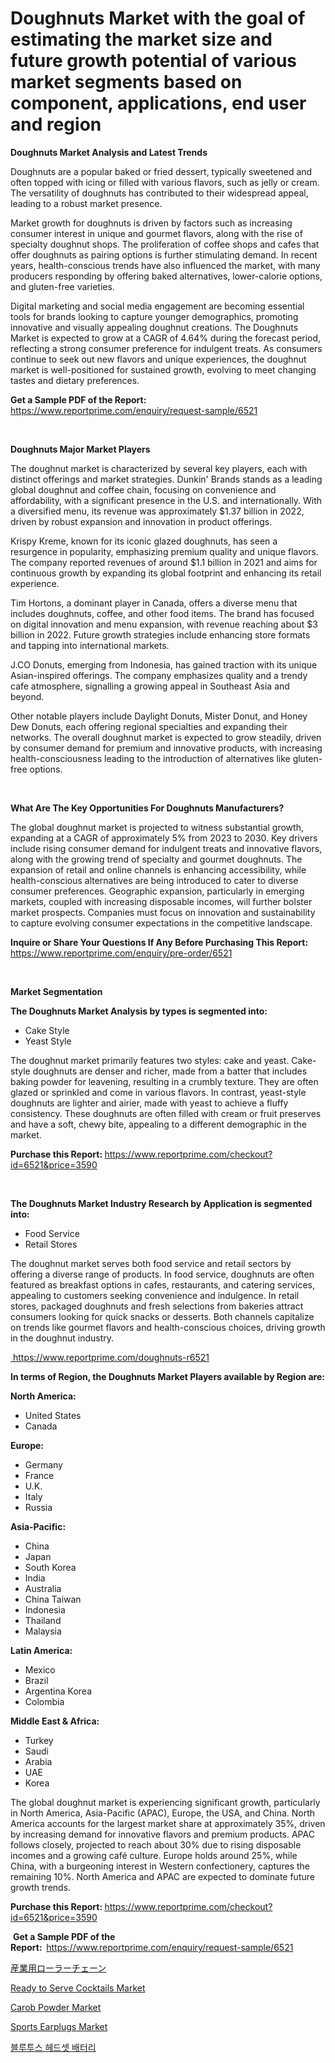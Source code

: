 <p><h1>Doughnuts Market with the goal of estimating the market size and future growth potential of various market segments based on component, applications, end user and region</h1></p><p><strong>Doughnuts Market Analysis and Latest Trends</strong></p>
<p><p>Doughnuts are a popular baked or fried dessert, typically sweetened and often topped with icing or filled with various flavors, such as jelly or cream. The versatility of doughnuts has contributed to their widespread appeal, leading to a robust market presence.</p><p>Market growth for doughnuts is driven by factors such as increasing consumer interest in unique and gourmet flavors, along with the rise of specialty doughnut shops. The proliferation of coffee shops and cafes that offer doughnuts as pairing options is further stimulating demand. In recent years, health-conscious trends have also influenced the market, with many producers responding by offering baked alternatives, lower-calorie options, and gluten-free varieties.</p><p>Digital marketing and social media engagement are becoming essential tools for brands looking to capture younger demographics, promoting innovative and visually appealing doughnut creations. The Doughnuts Market is expected to grow at a CAGR of 4.64% during the forecast period, reflecting a strong consumer preference for indulgent treats. As consumers continue to seek out new flavors and unique experiences, the doughnut market is well-positioned for sustained growth, evolving to meet changing tastes and dietary preferences.</p></p>
<p><strong>Get a Sample PDF of the Report:&nbsp;</strong> <a href="https://www.reportprime.com/enquiry/request-sample/6521">https://www.reportprime.com/enquiry/request-sample/6521</a></p>
<p>&nbsp;</p>
<p><strong>Doughnuts Major Market Players</strong></p>
<p><p>The doughnut market is characterized by several key players, each with distinct offerings and market strategies. Dunkin' Brands stands as a leading global doughnut and coffee chain, focusing on convenience and affordability, with a significant presence in the U.S. and internationally. With a diversified menu, its revenue was approximately $1.37 billion in 2022, driven by robust expansion and innovation in product offerings.</p><p>Krispy Kreme, known for its iconic glazed doughnuts, has seen a resurgence in popularity, emphasizing premium quality and unique flavors. The company reported revenues of around $1.1 billion in 2021 and aims for continuous growth by expanding its global footprint and enhancing its retail experience.</p><p>Tim Hortons, a dominant player in Canada, offers a diverse menu that includes doughnuts, coffee, and other food items. The brand has focused on digital innovation and menu expansion, with revenue reaching about $3 billion in 2022. Future growth strategies include enhancing store formats and tapping into international markets.</p><p>J.CO Donuts, emerging from Indonesia, has gained traction with its unique Asian-inspired offerings. The company emphasizes quality and a trendy cafe atmosphere, signalling a growing appeal in Southeast Asia and beyond. </p><p>Other notable players include Daylight Donuts, Mister Donut, and Honey Dew Donuts, each offering regional specialties and expanding their networks. The overall doughnut market is expected to grow steadily, driven by consumer demand for premium and innovative products, with increasing health-consciousness leading to the introduction of alternatives like gluten-free options.</p></p>
<p>&nbsp;</p>
<p><strong>What Are The Key Opportunities For Doughnuts Manufacturers?</strong></p>
<p><p>The global doughnut market is projected to witness substantial growth, expanding at a CAGR of approximately 5% from 2023 to 2030. Key drivers include rising consumer demand for indulgent treats and innovative flavors, along with the growing trend of specialty and gourmet doughnuts. The expansion of retail and online channels is enhancing accessibility, while health-conscious alternatives are being introduced to cater to diverse consumer preferences. Geographic expansion, particularly in emerging markets, coupled with increasing disposable incomes, will further bolster market prospects. Companies must focus on innovation and sustainability to capture evolving consumer expectations in the competitive landscape.</p></p>
<p><strong>Inquire or Share Your Questions If Any Before Purchasing This Report:</strong> <a href="https://www.reportprime.com/enquiry/pre-order/6521">https://www.reportprime.com/enquiry/pre-order/6521</a></p>
<p>&nbsp;</p>
<p><strong>Market Segmentation</strong></p>
<p><strong>The Doughnuts Market Analysis by types is segmented into:</strong></p>
<p><ul><li>Cake Style</li><li>Yeast Style</li></ul></p>
<p><p>The doughnut market primarily features two styles: cake and yeast. Cake-style doughnuts are denser and richer, made from a batter that includes baking powder for leavening, resulting in a crumbly texture. They are often glazed or sprinkled and come in various flavors. In contrast, yeast-style doughnuts are lighter and airier, made with yeast to achieve a fluffy consistency. These doughnuts are often filled with cream or fruit preserves and have a soft, chewy bite, appealing to a different demographic in the market.</p></p>
<p><strong>Purchase this Report:&nbsp;</strong><a href="https://www.reportprime.com/checkout?id=6521&price=3590">https://www.reportprime.com/checkout?id=6521&price=3590</a></p>
<p>&nbsp;</p>
<p><strong>The Doughnuts Market Industry Research by Application is segmented into:</strong></p>
<p><ul><li>Food Service</li><li>Retail Stores</li></ul></p>
<p><p>The doughnut market serves both food service and retail sectors by offering a diverse range of products. In food service, doughnuts are often featured as breakfast options in cafes, restaurants, and catering services, appealing to customers seeking convenience and indulgence. In retail stores, packaged doughnuts and fresh selections from bakeries attract consumers looking for quick snacks or desserts. Both channels capitalize on trends like gourmet flavors and health-conscious choices, driving growth in the doughnut industry.</p></p>
<p><a href="https://www.reportprime.com/doughnuts-r6521">&nbsp;https://www.reportprime.com/doughnuts-r6521</a></p>
<p><strong>In terms of Region, the Doughnuts Market Players available by Region are:</strong></p>
<p>
    <p> <strong> North America: </strong>
        <ul>
            <li>United States</li>
            <li>Canada</li>
        </ul>
        </p> 
    <p> <strong> Europe: </strong>
        <ul>
            <li>Germany</li>
            <li>France</li>
            <li>U.K.</li>
            <li>Italy</li>
            <li>Russia</li>
        </ul>
        </p> 
    <p> <strong> Asia-Pacific: </strong>
        <ul>
            <li>China</li>
            <li>Japan</li>
            <li>South Korea</li>
            <li>India</li>
            <li>Australia</li>
            <li>China Taiwan</li>
            <li>Indonesia</li>
            <li>Thailand</li>
            <li>Malaysia</li>
        </ul>
        </p> 
    <p> <strong> Latin America: </strong>
        <ul>
            <li>Mexico</li>
            <li>Brazil</li>
            <li>Argentina Korea</li>
            <li>Colombia</li>
        </ul>
        </p> 
    <p> <strong> Middle East & Africa: </strong>
        <ul>
            <li>Turkey</li>
            <li>Saudi</li>
            <li>Arabia</li>
            <li>UAE</li>
            <li>Korea</li>
        </ul>
    </p>
    </p>
<p><p>The global doughnut market is experiencing significant growth, particularly in North America, Asia-Pacific (APAC), Europe, the USA, and China. North America accounts for the largest market share at approximately 35%, driven by increasing demand for innovative flavors and premium products. APAC follows closely, projected to reach about 30% due to rising disposable incomes and a growing café culture. Europe holds around 25%, while China, with a burgeoning interest in Western confectionery, captures the remaining 10%. North America and APAC are expected to dominate future growth trends.</p></p>
<p><strong>Purchase this Report: </strong><a href="https://www.reportprime.com/checkout?id=6521&price=3590">https://www.reportprime.com/checkout?id=6521&price=3590</a></p>
<p>&nbsp;<strong>Get a Sample PDF of the Report:&nbsp;&nbsp;</strong><a href="https://www.reportprime.com/enquiry/request-sample/6521">https://www.reportprime.com/enquiry/request-sample/6521</a></p>
<p><strong></strong></p>
<p><p><a href="https://medium.com/@deonboer2023/%E7%94%A3%E6%A5%AD%E7%94%A8%E3%83%AD%E3%83%BC%E3%83%A9%E3%83%BC%E3%83%81%E3%82%A7%E3%83%BC%E3%83%B3%E5%B8%82%E5%A0%B4%E3%81%AE%E5%8B%95%E5%90%91%E3%82%92%E6%8E%A2%E3%82%8B-2024%E5%B9%B4%E3%81%8B%E3%82%892031%E5%B9%B4%E3%81%AE%E3%82%B0%E3%83%AD%E3%83%BC%E3%83%90%E3%83%AB%E3%83%88%E3%83%AC%E3%83%B3%E3%83%89%E3%81%A8%E5%B0%86%E6%9D%A5%E3%81%AE%E6%88%90%E9%95%B7%E5%B1%95%E6%9C%9B%E3%82%92138%E3%83%9A%E3%83%BC%E3%82%B8%E3%81%A7%E7%B6%B2%E7%BE%85-2cfba97ec002">産業用ローラーチェーン</a></p><p><a href="https://github.com/NancyAlvarado586/Market-Research-Report-List-1/blob/main/ready-to-serve-cocktails-market.md">Ready to Serve Cocktails Market</a></p><p><a href="https://github.com/BretDuke76/Market-Research-Report-List-1/blob/main/carob-powder-market.md">Carob Powder Market</a></p><p><a href="https://medium.com/@theomorar08/sports-earplugs-market-growth-outlook-from-2024-to-2031-and-it-is-projecting-at-7-7-6bb921d7199f">Sports Earplugs Market</a></p><p><a href="https://medium.com/@sskccayi85/%EB%B8%94%EB%A3%A8%ED%88%AC%EC%8A%A4-%ED%97%A4%EB%93%9C%EC%85%8B-%EB%B0%B0%ED%84%B0%EB%A6%AC-%EC%8B%9C%EC%9E%A5-%EB%8F%99%ED%96%A5-%EB%B0%8F-%EC%A7%80%EC%97%AD-%ED%86%B5%EC%B0%B0%EB%A0%A5-2024%EB%85%84%EB%B6%80%ED%84%B0-2031%EB%85%84%EA%B9%8C%EC%A7%80-%EC%98%88%EC%83%81-0680b56b9666?postPublishedType=initial">블루투스 헤드셋 배터리</a></p></p>